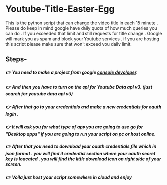 # Youtube-Title-Easter-Egg


This is the python script that can change the video title in each 15 minute .
Please do keep in mind google have daily quota of how much queries you can do . 
If you exceeded that limit and still requests for title change . Google will mark you as spam and block your Youtube services .
if you are hosting this script please make sure that won't exceed you daily limit.

## Steps-
##### 👉 You need to make a project from google [console devoloper](https://console.developers.google.com/). 
##### 👉 And then you have to turn on the api for Youtube Data api v3. (just search for youtube data api v3)
##### 👉 After that go to your credentials and make a new credentials for oauth login .
##### 👉 It will ask you for what type of app you are going to use go for "Desktop apps" if you are going to run your script on pc or host online.
##### 👉 After that you need to download your oauth credentials file which in json format . you will find it credential section where your oauth secret key is loacated . you will find the little download icon on right side of your screen. 
##### 👉 Voila just host your script somewhere in cloud and enjoy
